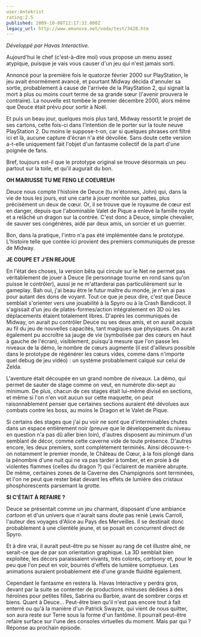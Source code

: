 ```yaml
---
user:Antekrist
rating:2.5
published: 2009-10-08T12:17:32.000Z
legacy_url: http://www.emunova.net/veda/test/3428.htm
---
```

_Développé par Havas Interactive._  

  

Aujourd'hui le chef (c'est-à-dire moi) vous propose un menu assez atypique, puisque je vais vous causer d'un jeu qui n'est jamais sorti.  

Annoncé pour la première fois le quatorze février 2000 sur PlayStation, le jeu avait énormément avancé, et pourtant Midway décida d'annuler sa sortie, probablement à cause de l'arrivée de la PlayStation 2, qui signait la mort à plus ou moins court terme de sa grande sœur (l'avenir prouvera le contraire). La nouvelle est tombée le premier décembre 2000, alors même que Deuce était prévu pour sortir à Noël.  

Et puis un beau jour, quelques mois plus tard, Midway ressortit le projet de ses cartons, cette fois-ci dans l'intention de le porter sur la toute neuve PlayStation 2\. Du moins le suppose-t-on, car si quelques phrases ont filtré ici et là, aucune capture d'écran n'a été dévoilée. Sans doute cette version a-t-elle uniquement fait l'objet d'un fantasme collectif de la part d'une poignée de fans.  

Bref, toujours est-il que le prototype original se trouve désormais un peu partout sur la toile, et qu'il augurait du bon.  

  

**OH MARIUSSE TU ME FENG LE COEUREUH**  

Deuce nous compte l'histoire de Deuce (tu m'étonnes, John) qui, dans la vie de tous les jours, est une carte à jouer montée sur pattes, plus précisément un deux de cœur. Or, il se trouve que le royaume de cœur est en danger, depuis que l'abominable Valet de Pique a enlevé la famille royale et a relâché un dragon sur la contrée. C'est donc à Deuce, simple chevalier, de sauver ses congénères, aidé par deux amis, un sorcier et un guerrier.  

Bon, dans la pratique, l'intro n'a pas été implémentée dans le prototype. L'histoire telle que contée ici provient des premiers communiqués de presse de Midway.  

  

**JE COUPE ET J'EN REJOUE**  

En l'état des choses, la version bêta qui circule sur le Net ne permet pas véritablement de jouer à Deuce (le personnage tourne en rond sans qu'on puisse le contrôler), aussi je ne m'attarderai pas particulièrement sur le gameplay. Bah oui, j'ai beau être le futur maître du monde, je n'en ai pas pour autant des dons de voyant. Tout ce que je peux dire, c'est que Deuce semblait s'orienter vers une jouabilité à la Spyro ou à la Crash Bandicoot. Il s'agissait d'un jeu de plates-formes/action intégralement en 3D où les déplacements étaient totalement libres. D'après les communiqués de Midway, on aurait pu contrôler Deuce ou ses deux amis, et on aurait acquis au fil du jeu de nouvelles capacités, tant magiques que physiques. On aurait également pu accroître sa jauge de vie (symbolisée par des cœurs en haut à gauche de l'écran), visiblement, puisqu'à mesure que l'on passe les niveaux de la démo, le nombre de cœurs augmente (il est d'ailleurs possible dans le prototype de régénérer les cœurs vides, comme dans n'importe quel debug de jeu vidéo) : un système probablement calqué sur celui de Zelda.  

L'aventure était découpée en un grand nombre de niveaux. La démo, qui permet de sauter de stage comme on veut, en numérote dix-sept au minimum. De plus, chacun de ces stages était lui-même divisé en sections, et même si l'on n'en voit aucun sur cette maquette, on peut raisonnablement penser que certaines sections auraient été dévolues aux combats contre les boss, au moins le Dragon et le Valet de Pique.  

Si certains des stages que j'ai pu voir ne sont que d'interminables chutes dans un espace entièrement noir (preuve que le développement du niveau en question n'a pas dû aller bien loin), d'autres disposent au minimum d'un semblant de décor, comme cette caverne vide de toute présence. D'autres encore, les deux premiers, sont complètement terminés. Ainsi découvre-t-on notamment le premier monde, le Château de Cœur, à la fois plongé dans la pénombre d'une nuit qui ne va pas tarder à tomber, et en proie à de violentes flammes (celles du dragon ?) qui l'éclairent de manière abrupte. De même, certaines zones de la Caverne des Champignons sont terminées, et l'on ne peut que rester béat devant les effets de lumière des cristaux phosphorescents parsemant la grotte.  

  

**SI C'ÉTAIT À REFAIRE ?**  

Deuce se présentait comme un jeu charmant, disposant d'une ambiance _cartoon_ et d'un univers que n'aurait sans doute pas renié Lewis Carroll, l'auteur des voyages d'Alice au Pays des Merveilles. Il se destinait donc probablement à une clientèle jeune, et se posait en concurrent direct de Spyro.  

Et à dire vrai, il aurait peut-être pu se hisser au rang de cet illustre aîné, ne serait-ce que de par son orientation graphique. La 3D semblait bien exploitée, les décors paraissaient vivants, très colorés, _cartoony_ et, pour le peu que l'on peut en voir, bourrés d'effets de lumière somptueux. Les animations auraient probablement été d'une grande fluidité également.  

Cependant le fantasme en restera là. Havas Interactive y perdra gros, devant par la suite se contenter de productions miteuses dédiées à des héroïnes pour petites filles, Sabrina ou Barbie, avant de sombrer corps et biens. Quant à Deuce... Peut-être bien qu'il n'est pas encore tout à fait enterré ou qu'à la manière d'un Patrick Swayze, qui vient de nous quitter, son aura reste sur Terre sous la forme d'un fantôme. Il pourrait peut-être refaire surface sur l'une des consoles virtuelles du moment. Mais par qui ? Réponse au prochain épisode.